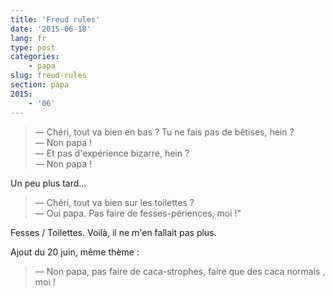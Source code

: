 ```yaml
---
title: 'Freud rules'
date: '2015-06-18'
lang: fr
type: post
categories:
    - papa
slug: freud-rules
section: papa
2015:
    - '06'
---
```


> — Chéri, tout va bien en bas ? Tu ne fais pas de bêtises, hein ?  
> — Non papa !  
> — Et pas d'expérience bizarre, hein ?  
> — Non papa !

Un peu plus tard...

> — Chéri, tout va bien sur les toilettes ?  
> — Oui papa. Pas faire de fesses-périences, moi !"

Fesses / Toilettes. Voilà, il ne m'en fallait pas plus.

Ajout du 20 juin, même thème :

> — Non papa, pas faire de caca-strophes, faire que des caca normals , moi !

